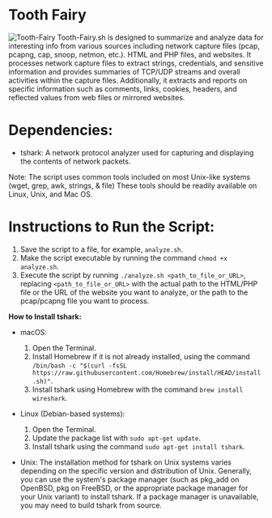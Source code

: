 # Tooth Fairy
![Tooth-Fairy](https://github.com/NullRobot/Tooth-Fairy/assets/58863699/12b0c5d2-db07-4c6a-9275-f0f4048a46c7)
Tooth-Fairy.sh is designed to summarize and analyze data for interesting info from various sources including network capture files (pcap, pcapng, cap, snoop, netmon, etc.). HTML and PHP files, and websites. It processes network capture files to extract strings, credentials, and sensitive information and provides summaries of TCP/UDP streams and overall activities within the capture files. Additionally, it extracts and reports on specific information such as comments, links, cookies, headers, and reflected values from web files or mirrored websites.  

# Dependencies:
- tshark: A network protocol analyzer used for capturing and displaying the contents of network packets.

Note: The script uses common tools included on most Unix-like systems (wget, grep, awk, strings, & file) These tools should be readily available on Linux, Unix, and Mac OS. 

# Instructions to Run the Script:
1. Save the script to a file, for example, `analyze.sh`.
2. Make the script executable by running the command `chmod +x analyze.sh`.
3. Execute the script by running `./analyze.sh <path_to_file_or_URL>`, replacing `<path_to_file_or_URL>` with the actual path to the HTML/PHP file or the URL of the website you want to analyze, or the path to the pcap/pcapng file you want to process.

**How to Install tshark:**
- macOS:
  1. Open the Terminal.
  2. Install Homebrew if it is not already installed, using the command `/bin/bash -c "$(curl -fsSL https://raw.githubusercontent.com/Homebrew/install/HEAD/install.sh)"`.
  3. Install tshark using Homebrew with the command `brew install wireshark`.

- Linux (Debian-based systems):
  1. Open the Terminal.
  2. Update the package list with `sudo apt-get update`.
  3. Install tshark using the command `sudo apt-get install tshark`.

- Unix:
  The installation method for tshark on Unix systems varies depending on the specific version and distribution of Unix. Generally, you can use the system's package manager (such as pkg_add on OpenBSD, pkg on FreeBSD, or the appropriate package manager for your Unix variant) to install tshark. If a package manager is unavailable, you may need to build tshark from source.
